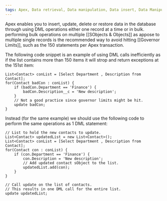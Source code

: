 ```yaml
---
tags: Apex, Data retrieval, Data manipulation, Data insert, Data Manipulation Language, DML, Bulk DML, Single DML
---
```


Apex enables you to insert, update, delete or restore data in the database through using DML operations either one record at a time or in bulk.
performing bulk operations on multiple [[SObjects & Objects]] as appose to multiple single records is the recommended way to avoid hitting [[Governor Limits]], such as the 150 statements per Apex transaction.

The following code snippet is an example of using DML calls inefficiently as if the list contains more than 150 items it will strop and return exceptions at the 151st item:
```apex
List<Contact> conList = [Select Department , Description from Contact];
for(Contact badCon : conList) {
    if (badCon.Department == 'Finance') {
        badCon.Description__c = 'New description';
    }
    // Not a good practice since governor limits might be hit.
    update badCon;
}
```
Instead (for the same example) we should use the following code to perform the same operations as 1 DML statement: 
```apex
// List to hold the new contacts to update.
List<Contact> updatedList = new List<Contact>();
List<Contact> conList = [Select Department , Description from Contact];
for(Contact con : conList) {
    if (con.Department == 'Finance') {
        con.Description = 'New description';
        // Add updated contact sObject to the list.
        updatedList.add(con);
    }
}

// Call update on the list of contacts.
// This results in one DML call for the entire list.
update updatedList;
```
